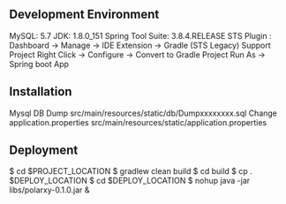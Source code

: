 ## Development Environment
MySQL: 5.7
JDK: 1.8.0_151
Spring Tool Suite: 3.8.4.RELEASE
STS Plugin : Dashboard -> Manage -> IDE Extension -> Gradle (STS Legacy) Support 
Project Right Click -> Configure -> Convert to Gradle Project
Run As -> Spring boot App

## Installation
Mysql DB Dump
src/main/resources/static/db/Dumpxxxxxxxx.sql
Change application.properties
src/main/resources/static/application.properties

## Deployment
$ cd $PROJECT_LOCATION
$ gradlew clean build
$ cd build
$ cp . $DEPLOY_LOCATION
$ cd $DEPLOY_LOCATION
$ nohup java -jar libs/polarxy-0.1.0.jar &



